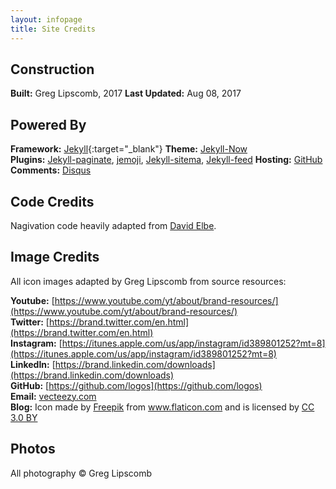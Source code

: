 ```yaml
---
layout: infopage
title: Site Credits
---
```


## Construction  
  
**Built:** 			Greg Lipscomb, 2017	
**Last Updated:** 	Aug 08, 2017

## Powered By  
  
**Framework:** 	[Jekyll](https://jekyllrb.com/){:target="_blank"} 
**Theme:**		[Jekyll-Now](https://github.com/barryclark/jekyll-now)  
**Plugins:**	[Jekyll-paginate](https://rubygems.org/gems/jekyll-paginate),
                [jemoji](https://rubygems.org/gems/jemoji),
				[Jekyll-sitema](https://rubygems.org/gems/jekyll-sitemap),
				[Jekyll-feed](https://rubygems.org/gems/jekyll-feed)
**Hosting:**	[GitHub](https://github.com/)
**Comments:**	[Disqus](https://disqus.com/)

## Code Credits  
  
Nagivation code heavily adapted from [David Elbe](http://david.elbe.me/jekyll/2015/06/20/how-to-link-to-next-and-previous-post-with-jekyll.html).  

## Image Credits   

All icon images adapted by Greg Lipscomb from source resources:  

**Youtube:**	[https://www.youtube.com/yt/about/brand-resources/](https://www.youtube.com/yt/about/brand-resources/)  
**Twitter:**	[https://brand.twitter.com/en.html](https://brand.twitter.com/en.html)  
**Instagram:**  [https://itunes.apple.com/us/app/instagram/id389801252?mt=8](https://itunes.apple.com/us/app/instagram/id389801252?mt=8)  
**LinkedIn:**	[https://brand.linkedin.com/downloads](https://brand.linkedin.com/downloads)  
**GitHub:**		[https://github.com/logos](https://github.com/logos)  
**Email:**		<a rel="nofollow" href="https://www.Vecteezy.com/">vecteezy.com</a>  
**Blog:**		Icon made by <a href="http://www.freepik.com" title="Freepik">Freepik</a> from <a href="https://www.flaticon.com/" title="Flaticon">www.flaticon.com</a> and is licensed by <a href="http://creativecommons.org/licenses/by/3.0/" title="Creative Commons BY 3.0" target="_blank">CC 3.0 BY</a></div>

## Photos

All photography © Greg Lipscomb